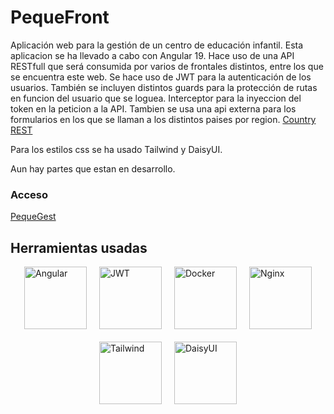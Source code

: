 # PequeFront

Aplicación web para la gestión de un centro de educación infantil. Esta aplicacion se ha llevado a cabo con Angular 19. Hace uso de una API RESTfull que será consumida por varios de frontales distintos, entre los que se encuentra este web.
Se hace uso de JWT para la autenticación de los usuarios. También se incluyen distintos guards para la protección de rutas en funcion del usuario que se loguea.
Interceptor para la inyeccion del token en la peticion a la API.
Tambien se usa una api externa para los formularios en los que se llaman a los distintos paises por region. [Country REST](https://restcountries.com/)

Para los estilos css se ha usado Tailwind y DaisyUI.

Aun hay partes que estan en desarrollo. 

### Acceso
[PequeGest](http://volumidev.duckdns.org)

## Herramientas usadas
<div style="display: flex; justify-content: center; gap: 20px; flex-wrap: wrap;">
  <img src="https://imgs.search.brave.com/nq8_GOWu0YFCV4etIM3L6kOEWAOehjcjP6G7fJL6CDI/rs:fit:500:0:0:0/g:ce/aHR0cHM6Ly9pbWFn/ZXMuc2Vla2xvZ28u/Y29tL2xvZ28tcG5n/LzUwLzIvYW5ndWxh/ci1pY29uLWxvZ28t/cG5nX3NlZWtsb2dv/LTUwNzMyNC5wbmc" alt="Angular" width="100"/>
  <img src="https://imgs.search.brave.com/uttMPv5hfZLji-ueba-aUghrvHKRuG49CKQFdZcMGiY/rs:fit:500:0:0:0/g:ce/aHR0cHM6Ly9pbWFn/ZXMuc2Vla2xvZ28u/Y29tL2xvZ28tcG5n/LzQ0LzEvand0LWlv/LWpzb24td2ViLXRv/a2VuLWxvZ28tcG5n/X3NlZWtsb2dvLTQ0/ODg5OC5wbmc" alt="JWT" width="100"/>
  <img src="https://imgs.search.brave.com/ksqzMXGDlhYEZG5Nandw6eNHPltGGWDYT53q-nYhm6c/rs:fit:500:0:0:0/g:ce/aHR0cHM6Ly9ib290/ZmxhcmUuY29tL3dw/LWNvbnRlbnQvdXBs/b2Fkcy8yMDIzLzAy/L0RvY2tlci1Mb2dv/LnBuZw" alt="Docker" width="100"/>
  <img src="https://imgs.search.brave.com/fFK6lvaoUfZy9Qq6PDj3h7d2A6zsiBXSJgWKVKUV1OA/rs:fit:500:0:0:0/g:ce/aHR0cHM6Ly8xMDAw/bWFyY2FzLm5ldC93/cC1jb250ZW50L3Vw/bG9hZHMvMjAyMS8w/Ni9OZ2lueC1Mb2dv/LTUwMHgzMTMucG5n" alt="Nginx" width="100"/>
  <img src="https://imgs.search.brave.com/jebVw5Y82Gs8tTPFSckK_CGzPJoAjvDeD1y75RzY1Bw/rs:fit:500:0:0:0/g:ce/aHR0cHM6Ly9pbWFn/ZXMuc2Vla2xvZ28u/Y29tL2xvZ28tcG5n/LzM1LzIvdGFpbHdp/bmQtY3NzLWxvZ28t/cG5nX3NlZWtsb2dv/LTM1NDY3NS5wbmc" alt="Tailwind" width="100"/>
  
  <img src="https://imgs.search.brave.com/KX-HwrSEsiFiGIHCOwx7qdiJjB6vTmhz0Zb_HJ5eyPE/rs:fit:500:0:0:0/g:ce/aHR0cHM6Ly9pbWFn/ZXMuc2Vla2xvZ28u/Y29tL2xvZ28tcG5n/LzU1LzEvZGFpc3l1/aS1sb2dvLXBuZ19z/ZWVrbG9nby01NTQ1/MDkucG5n" alt="DaisyUI" width="100"/>

</div>


